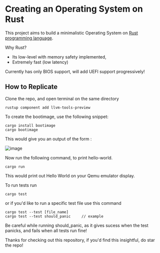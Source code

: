 # Creating an Operating System on Rust

This project aims to build a minimalistic Operating System on [Rust programming language](https://www.rust-lang.org/).

Why Rust? 
- Its low-level with memory safety implemented,
- Extremely fast (low latency)

Currently has only BIOS support, will add UEFI support progressively!

## How to Replicate 

Clone the repo, and open terminal on the same directory 

```
rustup component add llvm-tools-preview
```
To create the bootimage, use the following snippet: 

```
cargo install bootimage
cargo bootimage
```
This would give you an output of the form : 

![image](https://github.com/AtriChatterjee1/rust-os/assets/112633183/942dd7a5-7b91-4198-ac5f-5fa47031d045)

Now run the following command, to print hello-world.

```
cargo run
```

This would print out Hello World on your Qemu emulator display. 

To run tests run 
```
cargo test 
```

or if you'd like to run a specific test file use this command 

```
cargo test --test [file_name]
cargo test --test should_panic     // example
```
Be careful while running should_panic, as it gives sucess when the test panicks, and fails when all tests run fine!

Thanks for checking out this repository, if you'd find this insightful, do star the repo!
